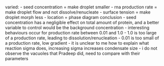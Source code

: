 varied:
    - seed concentration = make droplet smaller
    - rna production rate = make droplet flow and not dissolve/renucleate
    - surface tension = make droplet morph less
    - location = phase diagram
conclusion
    - seed concentration has a negligible effect on total amount of protein, and a
    better variable to control would be the background concentration
    - interesting behaviours occur for production rate between 0.01 and 1.0
        - 1.0 is too large of a production rate, leading to dissolution/renucleation
        - 0.01 is too small of a production rate, low gradient
    - it is unclear to me how to explain what reaction sigma does, increasing sigma increases condensate size
    - i do not observe the vacuoles that Pradeep did, need to compare with their parameters